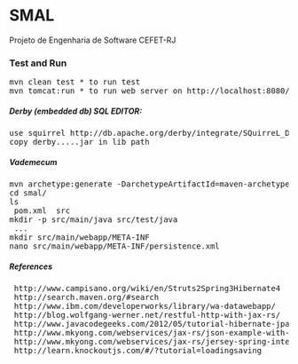 SMAL
====

Projeto de Engenharia de Software CEFET-RJ





### Test and Run

<pre>
mvn clean test * to run test
mvn tomcat:run * to run web server on http://localhost:8080/smal/
</pre>



##### Derby (embedded db) SQL EDITOR:

<pre>
use squirrel http://db.apache.org/derby/integrate/SQuirreL_Derby.html
copy derby.....jar in lib path
</pre>



##### Vademecum

<pre>
mvn archetype:generate -DarchetypeArtifactId=maven-archetype-webapp -DgroupId=br.cefet-rj.smal -DartifactId=smal -Dversion=0.1 -DinteractiveMode=false
cd smal/
ls
 pom.xml  src
mkdir -p src/main/java src/test/java
 ...
mkdir src/main/webapp/META-INF
nano src/main/webapp/META-INF/persistence.xml
</pre>



##### References
<pre>
 http://www.campisano.org/wiki/en/Struts2Spring3Hibernate4
 http://search.maven.org/#search
 http://www.ibm.com/developerworks/library/wa-datawebapp/
 http://blog.wolfgang-werner.net/restful-http-with-jax-rs/
 http://www.javacodegeeks.com/2012/05/tutorial-hibernate-jpa-part-1.html
 http://www.mkyong.com/webservices/jax-rs/json-example-with-jersey-jackson/
 http://www.mkyong.com/webservices/jax-rs/jersey-spring-integration-example/
 http://learn.knockoutjs.com/#/?tutorial=loadingsaving
</pre>

